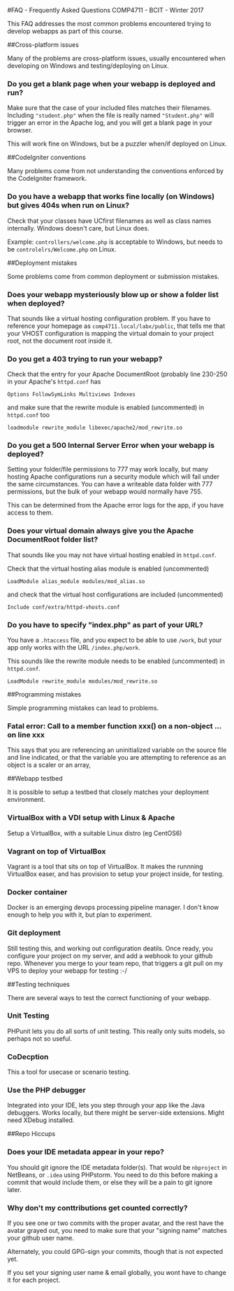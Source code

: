 #FAQ - Frequently Asked Questions
COMP4711 - BCIT - Winter 2017

This FAQ addresses the most common problems encountered
trying to develop webapps as part of this course.


##Cross-platform issues

Many of the problems are cross-platform issues,
usually encountered when developing on Windows and
testing/deploying on Linux.

### Do you get a blank page when your webapp is deployed and run?

Make sure that the case of your included files matches their filenames.  
Including <code>"student.php"</code> when the file is really named
<code>"Student.php"</code> will trigger an error in the Apache log,
and you will get a blank page in your browser.

This will work fine on Windows, but be a puzzler when/if deployed on Linux.

##CodeIgniter conventions

Many problems come from not understanding the conventions
enforced by the CodeIgniter framework.

### Do you have a webapp that works fine locally (on Windows) but gives 404s when run on Linux?

Check that your classes have UCfirst filenames as well as class
names internally. Windows doesn't care, but Linux does.

Example: <code>controllers/welcome.php</code> is acceptable to Windows,
but needs to be <code>controlelrs/Welcome.php</code> on Linux.

##Deployment mistakes

Some problems come from common deployment or submission mistakes.

### Does your webapp mysteriously blow up or show a folder list when deployed?

That sounds like a virtual hosting configuration problem.
If you have to reference your homepage as <code>comp4711.local/labx/public</code>,
that tells me that your VHOST configuration is mapping the virtual domain to
your project root, not the document root inside it.

### Do you get a 403 trying to run your webapp?

Check that the <Directory> entry for your Apache DocumentRoot
(probably line 230-250 in your Apache's <code>httpd.conf</code>
has 

    Options FollowSymLinks Multiviews Indexes

and make sure that the rewrite module is enabled (uncommented) in <code>httpd.conf</code> too

    loadmodule rewrite_module libexec/apache2/mod_rewrite.so

### Do you get a 500 Internal Server Error when your webapp is deployed?

Setting your folder/file permissions to 777 may work locally,
but many hosting Apache configurations run a security module which
will fail under the same circumstances. You can have a writeable
data folder with 777 permissions, but the bulk of your webapp would normally have 755.

This can be determined from the Apache error logs for the app, if you
have access to them.

### Does your virtual domain always give you the Apache DocumentRoot folder list?

That sounds like you may not have virtual hosting enabled in <code>httpd.conf</code>.

Check that the virtual hosting alias module is enabled (uncommented)

    LoadModule alias_module modules/mod_alias.so

and check that the virtual host configurations are included (uncommented)

    Include conf/extra/httpd-vhosts.conf

### Do you have to specify "index.php" as part of your URL?

You have a <code>.htaccess</code> file, and you expect to be able to use <code>/work</code>,
but your app only works with
the URL <code>/index.php/work</code>.

This sounds like the rewrite module needs to be enabled (uncommented) in <code>httpd.conf</code>.

    LoadModule rewrite_module modules/mod_rewrite.so


##Programming mistakes

Simple programming mistakes can lead to problems.

### Fatal error: Call to a member function xxx() on a non-object ... on line xxx

This says that you are referencing an uninitialized variable on the source file
and line indicated, or that the variable you are attempting to reference as an object is a 
scaler or an array,

##Webapp testbed

It is possible to setup a testbed that closely matches
your deployment environment.

### VirtualBox with a VDI setup with Linux & Apache

Setup a VirtualBox, with a suitable Linux distro (eg CentOS6)

### Vagrant on top of VirtualBox

Vagrant is a tool that sits on top of VirtualBox. 
It makes the runnning VirtualBox easer, and has provision to setup your project
inside, for testing.

### Docker container

Docker is an emerging devops processing pipeline manager.
I don't know enough to help you with it, but plan to experiment.

### Git deployment

Still testing this, and working out configuration deatils.
Once ready, you configure your project on my server, and add
a webhook to your github repo.
Whenever you merge to your team repo, that triggers a git pull on my VPS
to deploy your webapp for testing :-/

##Testing techniques

There are several ways to test the correct functioning
of your webapp.

### Unit Testing
PHPunit lets you do all sorts of unit testing.
This really only suits models, so perhaps not so useful.

### CoDecption

This a tool for usecase or scenario testing.

### Use the PHP debugger

Integrated into your IDE, lets you step through your app like the Java debuggers.
Works locally, but there might be server-side extensions.
Might need XDebug installed.

##Repo Hiccups

### Does your IDE metadata appear in your repo?

You should git ignore the IDE metadata folder(s). That would be <code>nbproject</code>
in NetBeans, or <code>.idea</code> using PHPstorm. You need to do this before making
a commit that would include them, or else they will be a pain to git ignore later.

### Why don't my conttributions get counted correctly?

If you see one or two commits with the proper avatar, and the rest have the avatar grayed out,
you need to make sure that your "signing name" matches your github user name.

Alternately, you could GPG-sign your commits, though that is not expected yet.

If you set your signing user name & email globally, you wont have to change it for
each project.
